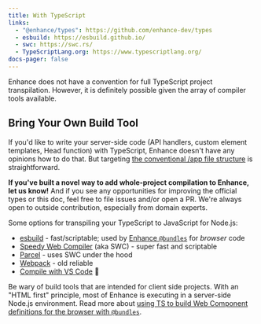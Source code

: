 ```yaml
---
title: With TypeScript
links:
  - "@enhance/types": https://github.com/enhance-dev/types
  - esbuild: https://esbuild.github.io/
  - swc: https://swc.rs/
  - TypeScriptLang.org: https://www.typescriptlang.org/
docs-pager: false
---
```


Enhance does not have a convention for full TypeScript project transpilation. However, it is definitely possible given the array of compiler tools available.

## Bring Your Own Build Tool

If you'd like to write your server-side code (API handlers, custom element templates, Head function) with TypeScript, Enhance doesn't have any opinions how to do that.
But targeting [the conventional /app file structure](/docs/learn/starter-project/structure) is straightforward.

<doc-callout level="tip" mark="📢">

**If you've built a novel way to add whole-project compilation to Enhance, let us know!**
And if you see any opportunities for improving the official types or this doc, feel free to file issues and/or open a PR.
We're always open to outside contribution, especially from domain experts.

</doc-callout>

Some options for transpiling your TypeScript to JavaScript for Node.js:

- [esbuild](https://esbuild.github.io/) - fast/scriptable; used by [Enhance `@bundles`](/docs/learn/practices/browser-modules) for *browser* code
- [Speedy Web Compiler](https://swc.rs/) (aka SWC) - super fast and scriptable
- [Parcel](https://parceljs.org/languages/typescript/) - uses SWC under the hood
- [Webpack](https://webpack.js.org/guides/typescript/) - old reliable
- [Compile with VS Code](https://code.visualstudio.com/docs/typescript/typescript-compiling) 🤯

<doc-callout level="caution">

Be wary of build tools that are intended for client side projects. With an "HTML first" principle, most of Enhance is executing in a server-side Node.js environment.
Read more about [using TS to build Web Component definitions for the browser with `@bundles`](/docs/learn/practices/browser-modules#typescript-web-components).

</doc-callout>

<!--
### ...and Typechecking

The tools mentioned above do not usually perform typechecking out-of-the-box.
If you are using tool other than the official TypeScript compiler, `tsc`, to build your code, you'll likely want to use a linting/typechecking step.
`tsc --no-emit` is useful here.
-->
